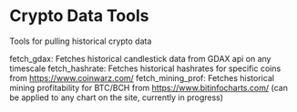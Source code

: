 # Crypto Data Tools

Tools for pulling historical crypto data

fetch_gdax: Fetches historical candlestick data from GDAX api on any timescale
fetch_hashrate: Fetches historical hashrates for specific coins from https://www.coinwarz.com/
fetch_mining_prof: Fetches historical mining profitability for BTC/BCH from https://www.bitinfocharts.com/ (can be applied to any chart on the site, currently in progress)
